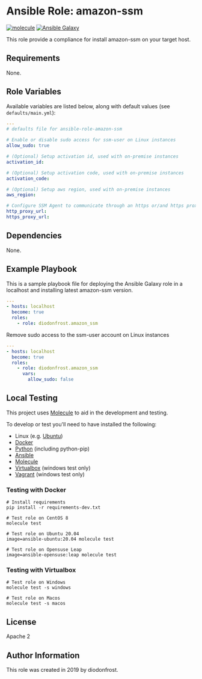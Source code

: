Ansible Role: amazon-ssm
========================

[![molecule](https://github.com/diodonfrost/ansible-role-amazon-ssm/workflows/molecule/badge.svg)](https://github.com/diodonfrost/ansible-role-amazon-ssm/actions)
[![Ansible Galaxy](https://img.shields.io/badge/galaxy-diodonfrost.amazon_ssm-660198.svg)](https://galaxy.ansible.com/diodonfrost/amazon_ssm)

This role provide a compliance for install amazon-ssm on your target host.

Requirements
------------

None.

Role Variables
--------------

Available variables are listed below, along with default values (see `defaults/main.yml`):
```yaml
---
# defaults file for ansible-role-amazon-ssm

# Enable or disable sudo access for ssm-user on Linux instances
allow_sudo: true

# (Optional) Setup activation id, used with on-premise instances
activation_id:

# (Optional) Setup activation code, used with on-premise instances
activation_code:

# (Optional) Setup aws region, used with on-premise instances
aws_region:

# Configure SSM Agent to communicate through an https or/and https proxy
http_proxy_url:
https_proxy_url:
```

Dependencies
------------

None.

Example Playbook
----------------

This is a sample playbook file for deploying the Ansible Galaxy 
role in a localhost and installing latest amazon-ssm version.

```yaml
---
- hosts: localhost
  become: true
  roles:
    - role: diodonfrost.amazon_ssm
```

Remove sudo access to the ssm-user account on Linux instances
```yaml
---
- hosts: localhost
  become: true
  roles:
    - role: diodonfrost.amazon_ssm
      vars:
        allow_sudo: false
```

Local Testing
-------------

This project uses [Molecule](http://molecule.readthedocs.io/) to aid in the
development and testing.

To develop or test you'll need to have installed the following:

* Linux (e.g. [Ubuntu](http://www.ubuntu.com/))
* [Docker](https://www.docker.com/)
* [Python](https://www.python.org/) (including python-pip)
* [Ansible](https://www.ansible.com/)
* [Molecule](http://molecule.readthedocs.io/)
* [Virtualbox](https://www.virtualbox.org/) (windows test only)
* [Vagrant](https://www.vagrantup.com/downloads.html) (windows test only)

### Testing with Docker ###

```shell
# Install requirements
pip install -r requirements-dev.txt

# Test role on CentOS 8
molecule test

# Test role on Ubuntu 20.04
image=ansible-ubuntu:20.04 molecule test

# Test role on Opensuse Leap
image=ansible-opensuse:leap molecule test
```

### Testing with Virtualbox ###

```shell
# Test role on Windows
molecule test -s windows

# Test role on Macos
molecule test -s macos
```

License
-------

Apache 2

Author Information
------------------

This role was created in 2019 by diodonfrost.

